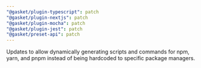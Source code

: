 ```yaml
---
"@gasket/plugin-typescript": patch
"@gasket/plugin-nextjs": patch
"@gasket/plugin-mocha": patch
"@gasket/plugin-jest": patch
"@gasket/preset-api": patch
---
```


Updates to allow dynamically generating scripts and commands for npm, yarn, and pnpm instead of being hardcoded to specific package managers.
